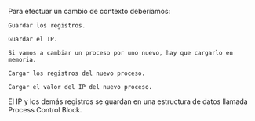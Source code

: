 Para efectuar un cambio de contexto deberíamos:

    Guardar los registros.

    Guardar el IP.

    Si vamos a cambiar un proceso por uno nuevo, hay que cargarlo en memoria.

    Cargar los registros del nuevo proceso.

    Cargar el valor del IP del nuevo proceso.

El IP y los demás registros se guardan en una estructura de datos llamada Process Control Block.